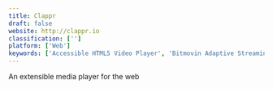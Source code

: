 ```yaml
---
title: Clappr
draft: false 
website: http://clappr.io
classification: ['']
platform: ['Web']
keywords: ['Accessible HTML5 Video Player', 'Bitmovin Adaptive Streaming Player', 'IINA', 'JW Player', 'KeyCDN', 'MPC-BE', 'MPV', 'MediaElement.js', 'Netflix Secret Categories', 'Plyr', 'Rocumentaries', 'VLC for Apple TV', 'VLC for Mobile', 'VideoJS', 'Videoloupe for Mac', 'Vimeo Player', 'Wistia']
---
```

An extensible media player for the web